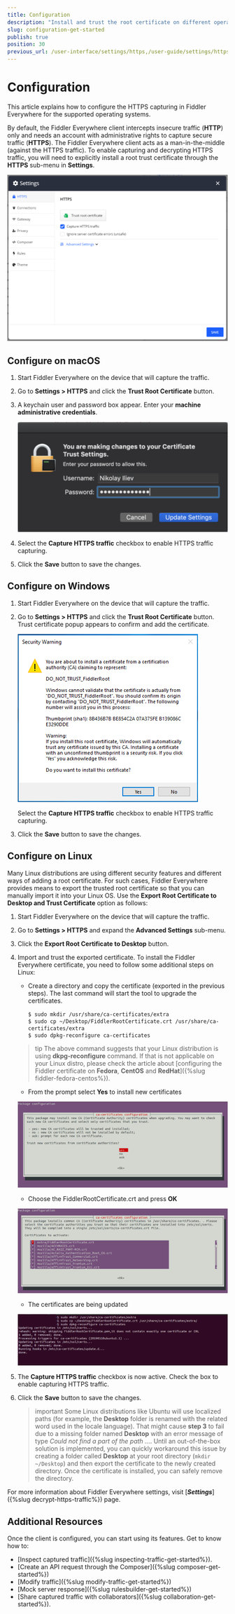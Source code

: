 ```yaml
---
title: Configuration
description: "Install and trust the root certificate on different operating systems while configuring the Fiddler Everywhere web-debugging tool."
slug: configuration-get-started
publish: true
position: 30
previous_url: /user-interface/settings/https,/user-guide/settings/https/https-decryption
---
```


# Configuration

This article explains how to configure the HTTPS capturing in Fiddler Everywhere for the supported operating systems.

By default, the Fiddler Everywhere client intercepts insecure traffic (**HTTP**) only and needs an account with administrative rights to capture secure traffic (**HTTPS**). The Fiddler Everywhere client acts as a man-in-the-middle (against the HTTPS traffic). To enable capturing and decrypting HTTPS traffic, you will need to explicitly install a root trust certificate through the __HTTPS__ sub-menu in __Settings__.

![default https settings](../images/settings/settings-trust-root-certificate.png)

## Configure on macOS

1. Start Fiddler Everywhere on the device that will capture the traffic.
1. Go to __Settings > HTTPS__ and click the __Trust Root Certificate__ button.
1. A keychain user and password box appear. Enter your __machine administrative credentials__.

    ![Enter Keychain credentials to trust the root certificate](../images/settings/settings-https-mac-keychain.png)
1. Select the __Capture HTTPS traffic__ checkbox to enable HTTPS traffic capturing.
1. Click the __Save__ button to save the changes.

## Configure on Windows

1. Start Fiddler Everywhere on the device that will capture the traffic.
1. Go to __Settings > HTTPS__ and click the __Trust Root Certificate__ button. Trust certificate popup appears to confirm and add the certificate.

    ![Enter Keychain credentials to trust the root certificate](../images/settings/settings-https-cert-win.png)

    Select the __Capture HTTPS traffic__ checkbox to enable HTTPS traffic capturing.
1. Click the __Save__ button to save the changes.

## Configure on Linux

Many Linux distributions are using different security features and different ways of adding a root certificate. For such cases, Fiddler Everywhere provides means to export the trusted root certificate so that you can manually import it into your Linux OS. Use the __Export Root Certificate to Desktop and Trust Certificate__ option as follows:

1. Start Fiddler Everywhere on the device that will capture the traffic.
1. Go to __Settings > HTTPS__ and expand the __Advanced Settings__ sub-menu.
1. Click the __Export Root Certificate to Desktop__ button.
1. Import and trust the exported certificate. To install the Fiddler Everywhere certificate, you need to follow some additional steps on Linux:

    - Create a directory and copy the certificate (exported in the previous steps). The last command will start the tool to upgrade the certificates.

        ```shell
        $ sudo mkdir /usr/share/ca-certificates/extra
        $ sudo cp ~/Desktop/FiddlerRootCertificate.crt /usr/share/ca-certificates/extra
        $ sudo dpkg-reconfigure ca-certificates
        ```
    >tip The above command suggests that your Linux distribution is using **dkpg-reconfigure** command. If that is not applicable on your Linux distro, please check the article about [configuring the Fiddler certificate on **Fedora**, **CentOS** and **RedHat**]({%slug fiddler-fedora-centos%}).    

    - From the prompt select **Yes** to install new certificates

    ![Add new certificate](../images/configuration/cert_ubunto_002.png)

    - Choose the FiddlerRootCertificate.crt and press **OK**

    ![Add Fiddler certificate](../images/configuration/cert_ubunto_003.png)

    - The certificates are being updated

    ![Add Fiddler certificate](../images/configuration/cert_ubunto_004.png)
1. The __Capture HTTPS traffic__ checkbox is now active. Check the box to enable capturing HTTPS traffic.
1. Click the __Save__ button to save the changes.

    >important Some Linux distributions like Ubuntu will use localized paths (for example, the __Desktop__ folder is renamed with the related word used in the locale language). That might cause __step 3__ to fail due to a missing folder named __Desktop__ with an error message of type _Could not find a part of the path ..._. Until an out-of-the-box solution is implemented, you can quickly workaround this issue by creating a folder called __Desktop__ at your root directory (`mkdir ~/Desktop`) and then export the certificate to the newly created directory. Once the certificate is installed, you can safely remove the directory.


For more information about Fiddler Everywhere settings, visit [**_Settings_**]({%slug decrypt-https-traffic%}) page.

## Additional Resources

Once the client is configured, you can start using its features. Get to know how to:

- [Inspect captured traffic]({%slug inspecting-traffic-get-started%}).
- [Create an API request through the Composer]({%slug composer-get-started%})
- [Modify traffic]({%slug modify-traffic-get-started%})
- [Mock server response]({%slug rulesbuilder-get-started%})
- [Share captured traffic with collaborators]({%slug collaboration-get-started%}).

